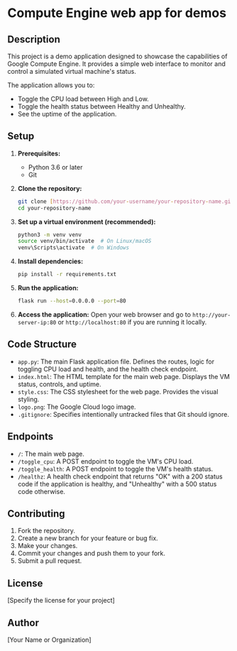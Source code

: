 # Compute Engine web app for demos

## Description

This project is a demo application designed to showcase the capabilities of Google Compute Engine. It provides a simple web interface to monitor and control a simulated virtual machine's status.

The application allows you to:

* Toggle the CPU load between High and Low.
* Toggle the health status between Healthy and Unhealthy.
* See the uptime of the application.

## Setup

1.  **Prerequisites:**
    * Python 3.6 or later
    * Git

2.  **Clone the repository:**

    ```bash
    git clone [https://github.com/your-username/your-repository-name.git](https://github.com/your-username/your-repository-name.git)
    cd your-repository-name
    ```

3.  **Set up a virtual environment (recommended):**

    ```bash
    python3 -m venv venv
    source venv/bin/activate  # On Linux/macOS
    venv\Scripts\activate  # On Windows
    ```

4.  **Install dependencies:**

    ```bash
    pip install -r requirements.txt
    ```

5.  **Run the application:**

    ```bash
    flask run --host=0.0.0.0 --port=80
    ```

6.  **Access the application:** Open your web browser and go to `http://your-server-ip:80` or `http://localhost:80` if you are running it locally.

## Code Structure

* `app.py`:  The main Flask application file.  Defines the routes, logic for toggling CPU load and health, and the health check endpoint.
* `index.html`:  The HTML template for the main web page.  Displays the VM status, controls, and uptime.
* `style.css`:  The CSS stylesheet for the web page.  Provides the visual styling.
* `logo.png`:  The Google Cloud logo image.
* `.gitignore`: Specifies intentionally untracked files that Git should ignore.

## Endpoints

* `/`:  The main web page.
* `/toggle_cpu`:  A POST endpoint to toggle the VM's CPU load.
* `/toggle_health`:  A POST endpoint to toggle the VM's health status.
* `/healthz`: A health check endpoint that returns "OK" with a 200 status code if the application is healthy, and "Unhealthy" with a 500 status code otherwise.

## Contributing

1.  Fork the repository.
2.  Create a new branch for your feature or bug fix.
3.  Make your changes.
4.  Commit your changes and push them to your fork.
5.  Submit a pull request.

## License

[Specify the license for your project]

## Author

[Your Name or Organization]
